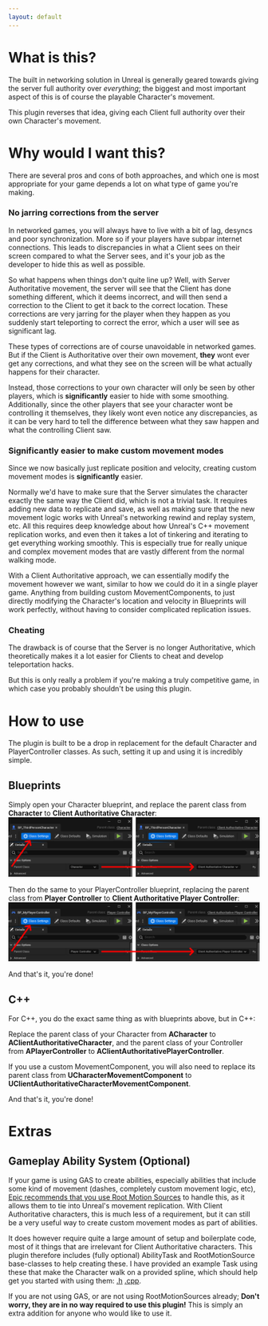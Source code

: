 ```yaml
---
layout: default
---
```


# What is this?
The built in networking solution in Unreal is generally geared towards giving the server full authority over _everything_; the biggest and most important aspect of this is of course the playable Character's movement.

This plugin reverses that idea, giving each Client full authority over their own Character's movement.

# Why would I want this?
There are several pros and cons of both approaches, and which one is most appropriate for your game depends a lot on what type of game you're making.

### No jarring corrections from the server
In networked games, you will always have to live with a bit of lag, desyncs and poor synchronization. More so if your players have subpar internet connections.
This leads to discrepancies in what a Client sees on their screen compared to what the Server sees, and it's your job as the developer to hide this as well as possible.

So what happens when things don't quite line up? Well, with Server Authoritative movement, the server will see that the Client has done something different, which it deems incorrect, and will then send a correction to the Client to get it back to the correct location. These corrections are very jarring for the player when they happen as you suddenly start teleporting to correct the error, which a user will see as significant lag.

These types of corrections are of course unavoidable in networked games. But if the Client is Authoritative over their own movement, **they** wont ever get any corrections, and what they see on the screen will be what actually happens for their character.

Instead, those corrections to your own character will only be seen by other players, which is **significantly** easier to hide with some smoothing. Additionally, since the other players that see your character wont be controlling it themselves, they likely wont even notice any discrepancies, as it can be very hard to tell the difference between what they saw happen and what the controlling Client saw.

### Significantly easier to make custom movement modes
Since we now basically just replicate position and velocity, creating custom movement modes is **significantly** easier.

Normally we'd have to make sure that the Server simulates the character exactly the same way the Client did, which is not a trivial task.
It requires adding new data to replicate and save, as well as making sure that the new movement logic works with Unreal's networking rewind and replay system, etc.
All this requires deep knowledge about how Unreal's C++ movement replication works, and even then it takes a lot of tinkering and iterating to get everything working smoothly.
This is especially true for really unique and complex movement modes that are vastly different from the normal walking mode.

With a Client Authoritative approach, we can essentially modify the movement however we want, similar to how we could do it in a single player game.
Anything from building custom MovementComponents, to just directly modifying the Character's location and velocity in Blueprints will work perfectly, without having to consider complicated replication issues.

### Cheating
The drawback is of course that the Server is no longer Authoritative, which theoretically makes it a lot easier for Clients to cheat and develop teleportation hacks.

But this is only really a problem if you're making a truly competitive game, in which case you probably shouldn't be using this plugin.

# How to use
The plugin is built to be a drop in replacement for the default Character and PlayerController classes. As such, setting it up and using it is incredibly simple.

## Blueprints
Simply open your Character blueprint, and replace the parent class from **Character** to **Client Authoritative Character**:
![CharacterClass](./assets/images/Character.png)

Then do the same to your PlayerController blueprint, replacing the parent class from **Player Controller** to **Client Authoritative Player Controller**:
![ControllerClass](./assets/images/Controller.png)

And that's it, you're done!

## C++
For C++, you do the exact same thing as with blueprints above, but in C++:

Replace the parent class of your Character from **ACharacter** to **AClientAuthoritativeCharacter**, and the parent class of your Controller from **APlayerController** to **AClientAuthoritativePlayerController**.

If you use a custom MovementComponent, you will also need to replace its parent class from **UCharacterMovementComponent** to **UClientAuthoritativeCharacterMovementComponent**.

And that's it, you're done!

# Extras

## Gameplay Ability System (Optional)
If your game is using GAS to create abilities, especially abilities that include some kind of movement (dashes, completely custom movement logic, etc), [Epic recommends that you use Root Motion Sources](https://forums.unrealengine.com/t/a-holistic-look-at-replicated-movement/265041) to handle this, as it allows them to tie into Unreal's movement replication. With Client Authoritative characters, this is much less of a requirement, but it can still be a very useful way to create custom movement modes as part of abilities.

It does however require quite a large amount of setup and boilerplate code, most of it things that are irrelevant for Client Authoritative characters.
This plugin therefore includes (fully optional) AbilityTask and RootMotionSource base-classes to help creating these. I have provided an example Task using these that make the Character walk on a provided spline, which should help get you started with using them: [.h](Link) [.cpp](Link).

If you are not using GAS, or are not using RootMotionSources already; **Don't worry, they are in no way required to use this plugin!** This is simply an extra addition for anyone who would like to use it.